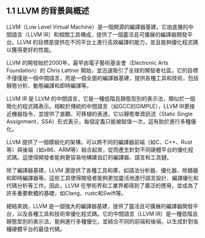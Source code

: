 ## 1.1 LLVM 的背景與概述

LLVM（Low Level Virtual Machine）是一個開源的編譯器基建，它由底層的中間語言（LLVM IR）和相關工具構成，提供了一個靈活且可擴展的編譯器開發平台。LLVM 的目標是提供在不同平台上進行高效編譯的能力，並且能夠優化程式碼以獲得更好的性能。

LLVM 的開發始於2000年，最早由電子藝術基金會（Electronic Arts Foundation）的 Chris Lattner 開始，並迅速吸引了全球的開發者社區。它的目標不僅僅是一個中間語言，而是一個全面的編譯器基建，提供各種工具和技術，包括靜態分析、動態編譯和即時編譯等。

LLVM IR 是 LLVM 的中間語言，它是一種低階且靜態型別的表示法，類似於一個簡化的程式碼表示。相較於傳統的中間語言（如GCC的GIMPLE），LLVM IR更接近機器指令，並提供了直觀、可移植的表達。它以靜態單資訊流（Static Single Assignment，SSA）形式表示，每個定義只能被賦值一次，這有助於進行多種優化。

LLVM 提供了一個模組化的架構，可以將不同的編譯器前端（如C、C++、Rust等）與後端（如x86、ARM等）結合起來，從而產生針對不同硬體平台的優化程式碼。這使得開發者能夠更容易地構建自訂的編譯器、語言和工具鏈。

除了編譯器基建，LLVM 還提供了各種工具和庫，如語法分析器、優化器、除錯器和即時編譯器等。這些工具使得開發者能夠更加靈活地進行語言設計、編譯優化和代碼分析等工作。因此，LLVM 在學術界和工業界都得到了廣泛的應用，並成為了許多重要軟體的基礎，如Clang、rustc和Swift等。

總結來說，LLVM 是一個強大的編譯器基建，提供了靈活且可擴展的編譯器開發平台，以及各種工具和技術來優化程式碼。它的中間語言（LLVM IR）是一種低階且靜態型別的表示法，能夠進行多種優化，並結合不同的前端和後端，以生成針對各種硬體平台的最佳代碼。